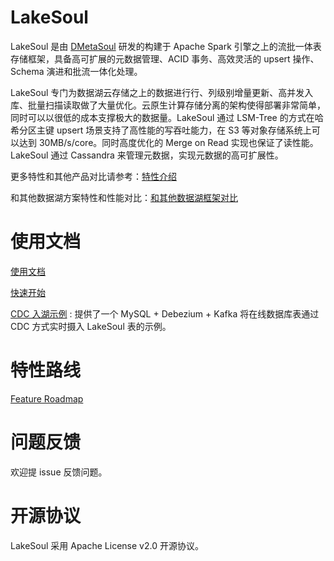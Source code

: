 # LakeSoul
LakeSoul 是由 [DMetaSoul](https://www.dmetasoul.com) 研发的构建于 Apache Spark 引擎之上的流批一体表存储框架，具备高可扩展的元数据管理、ACID 事务、高效灵活的 upsert 操作、Schema 演进和批流一体化处理。

LakeSoul 专门为数据湖云存储之上的数据进行行、列级别增量更新、高并发入库、批量扫描读取做了大量优化。云原生计算存储分离的架构使得部署非常简单，同时可以以很低的成本支撑极大的数据量。LakeSoul 通过 LSM-Tree 的方式在哈希分区主键 upsert 场景支持了高性能的写吞吐能力，在 S3 等对象存储系统上可以达到 30MB/s/core。同时高度优化的 Merge on Read 实现也保证了读性能。LakeSoul 通过 Cassandra 来管理元数据，实现元数据的高可扩展性。

更多特性和其他产品对比请参考：[特性介绍](../../wiki/Home-zh-CN)

和其他数据湖方案特性和性能对比：[和其他数据湖框架对比](../../wiki/%E5%92%8C%E5%85%B6%E4%BB%96%E6%95%B0%E6%8D%AE%E6%B9%96%E6%A1%86%E6%9E%B6%E5%AF%B9%E6%AF%94)

# 使用文档
[使用文档](../../wiki/%E4%BD%BF%E7%94%A8%E6%96%87%E6%A1%A3)

[快速开始](../../wiki/%E5%BF%AB%E9%80%9F%E5%BC%80%E5%A7%8B)

[CDC 入湖示例](examples/cdc_ingestion_debezium) : 提供了一个 MySQL + Debezium + Kafka 将在线数据库表通过 CDC 方式实时摄入 LakeSoul 表的示例。

# 特性路线
[Feature Roadmap](#Feature-Roadmap)

# 问题反馈
欢迎提 issue 反馈问题。

# 开源协议
LakeSoul 采用 Apache License v2.0 开源协议。